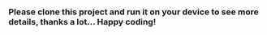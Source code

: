### Please clone this project and run it on your device to see more details, thanks a lot... Happy coding!
